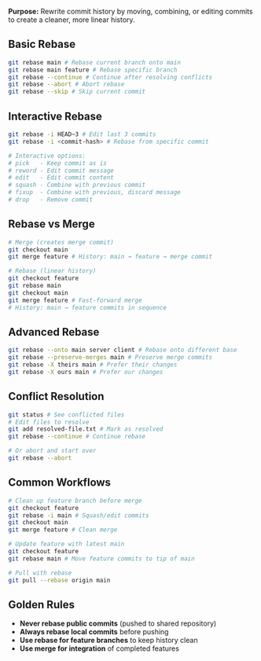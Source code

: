**Purpose:** Rewrite commit history by moving, combining, or editing commits to create a cleaner, more linear history.

## Basic Rebase

```bash
git rebase main # Rebase current branch onto main
git rebase main feature # Rebase specific branch
git rebase --continue # Continue after resolving conflicts
git rebase --abort # Abort rebase
git rebase --skip # Skip current commit
```

## Interactive Rebase

```bash
git rebase -i HEAD~3 # Edit last 3 commits
git rebase -i <commit-hash> # Rebase from specific commit

# Interactive options:
# pick   - Keep commit as is
# reword - Edit commit message
# edit   - Edit commit content
# squash - Combine with previous commit
# fixup  - Combine with previous, discard message
# drop   - Remove commit
```

## Rebase vs Merge

```bash
# Merge (creates merge commit)
git checkout main
git merge feature # History: main → feature → merge commit

# Rebase (linear history)
git checkout feature
git rebase main
git checkout main
git merge feature # Fast-forward merge
# History: main → feature commits in sequence
```

## Advanced Rebase

```bash
git rebase --onto main server client # Rebase onto different base
git rebase --preserve-merges main # Preserve merge commits
git rebase -X theirs main # Prefer their changes
git rebase -X ours main # Prefer our changes
```

## Conflict Resolution

```bash
git status # See conflicted files
# Edit files to resolve
git add resolved-file.txt # Mark as resolved
git rebase --continue # Continue rebase

# Or abort and start over
git rebase --abort
```

## Common Workflows

```bash
# Clean up feature branch before merge
git checkout feature
git rebase -i main # Squash/edit commits
git checkout main
git merge feature # Clean merge

# Update feature with latest main
git checkout feature
git rebase main # Move feature commits to tip of main

# Pull with rebase
git pull --rebase origin main
```

## Golden Rules

- **Never rebase public commits** (pushed to shared repository)
- **Always rebase local commits** before pushing
- **Use rebase for feature branches** to keep history clean
- **Use merge for integration** of completed features